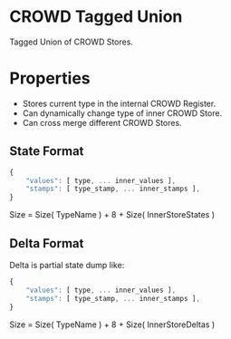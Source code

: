 # CROWD Tagged Union

Tagged Union of CROWD Stores.

# Properties

- Stores current type in the internal CROWD Register.
- Can dynamically change type of inner CROWD Store.
- Can cross merge different CROWD Stores.

## State Format

```javascript
{
	"values": [ type, ... inner_values ],
	"stamps": [ type_stamp, ... inner_stamps ],
}
```

Size = Size( TypeName ) + 8 + Size( InnerStoreStates )

## Delta Format

Delta is partial state dump like:

```javascript
{
	"values": [ type, ... inner_values ],
	"stamps": [ type_stamp, ... inner_stamps ],
}
```

Size = Size( TypeName ) + 8 + Size( InnerStoreDeltas )

